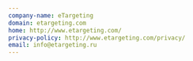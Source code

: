 ```yaml
---
company-name: eTargeting
domain: etargeting.com
home: http://www.etargeting.com/
privacy-policy: http://www.etargeting.com/privacy/
email: info@etargeting.ru
---
```




